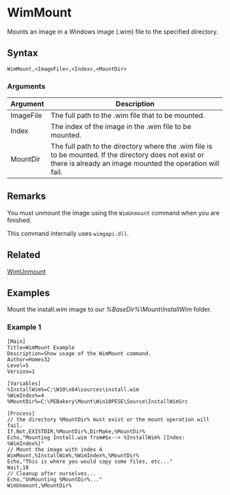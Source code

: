 # WimMount

Mounts an image in a Windows image (.wim) file to the specified directory.

## Syntax

```pebakery
WimMount,<ImageFile>,<Index>,<MountDir>
```

### Arguments

| Argument | Description |
| --- | --- |
| ImageFile | The full path to the .wim file that to be mounted. |
| Index | The index of the image in the .wim file to be mounted. |
| MountDir | The full path to the directory where the .wim file is to be mounted. If the directory does not exist or there is already an image mounted the operation will fail. |

## Remarks

You must unmount the image using the `WimUnmount` command when you are finished.

This command internally uses `wimgapi.dll`.

## Related

[WimUnmount](./WimUnmount.md)

## Examples

Mount the install.wim image to our *%BaseDir%\Mount\InstallWim* folder.

### Example 1

```pebakery
[Main]
Title=WimMount Example
Description=Show usage of the WimMount command.
Author=Homes32
Level=5
Version=1

[Variables]
%InstallWim%=C:\W10\x64\sources\install.wim
%WimIndex%=4
%MountDir%=C:\PEBakery\Mount\Win10PESE\Source\InstallWimSrc

[Process]
// the directory %MountDir% must exist or the mount operation will fail.
If,Not,EXISTDIR,%MountDir%,DirMake,%MountDir%
Echo,"Mounting Install.wim from#$x--> %InstallWim% [Index: %WimIndex%]"
// Mount the image with index 4
WimMount,%InstallWim%,%WimIndex%,%MountDir%
Echo,"This is where you would copy some files, etc..."
Wait,10
// Cleanup after ourselves...
Echo,"UnMounting %MountDir%..."
WimUnmount,%MountDir%
```
